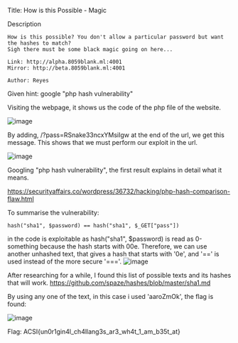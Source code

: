 Title: How is this Possible - Magic

Description
```
How is this possible? You don't allow a particular password but want the hashes to match?
Sigh there must be some black magic going on here...

Link: http://alpha.8059blank.ml:4001
Mirror: http://beta.8059blank.ml:4001

Author: Reyes
```

Given hint: google "php hash vulnerability"

Visiting the webpage, it shows us the code of the php file of the website.

![image](https://user-images.githubusercontent.com/63996033/197445386-37ee0c20-6aee-446b-8f38-731e0a0a4cb6.png)

By adding, /?pass=RSnake33ncxYMsiIgw at the end of the url, we get this message. This shows that we must perform our exploit in the url.

![image](https://user-images.githubusercontent.com/63996033/197445503-877e55ca-1835-424f-ac5c-836dc88be4c2.png)

Googling "php hash vulnerability", the first result explains in detail what it means.

https://securityaffairs.co/wordpress/36732/hacking/php-hash-comparison-flaw.html

To summarise the vulnerability:
```
hash("sha1", $password) == hash("sha1", $_GET["pass"])
```
in the code is exploitable as hash("sha1", $password) is read as 0-something because the hash starts with 00e. Therefore, we can use another unhashed text, that gives a hash that starts with '0e', and '==' is used instead of the more secure '==='.
![image](https://user-images.githubusercontent.com/63996033/197445942-583bee02-4806-4be7-83df-6b17de387e63.png)

After researching for a while, I found this list of possible texts and its hashes that will work.
https://github.com/spaze/hashes/blob/master/sha1.md

By using any one of the text, in this case i used 'aaroZmOk', the flag is found:

![image](https://user-images.githubusercontent.com/63996033/197446489-74b23bdd-66da-456c-992f-8a6e47a46cc0.png)

Flag: ACSI{un0r1gin4l_ch4llang3s_ar3_wh4t_1_am_b35t_at}
